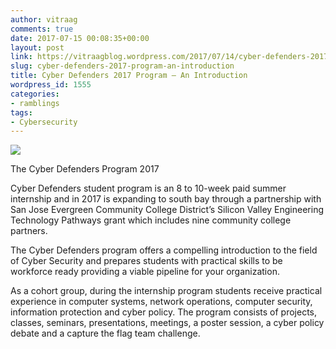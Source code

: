 ```yaml
---
author: vitraag
comments: true
date: 2017-07-15 00:08:35+00:00
layout: post
link: https://vitraagblog.wordpress.com/2017/07/14/cyber-defenders-2017-program-an-introduction/
slug: cyber-defenders-2017-program-an-introduction
title: Cyber Defenders 2017 Program — An Introduction
wordpress_id: 1555
categories:
- ramblings
tags:
- Cybersecurity
---
```






![](https://vitraagblog.files.wordpress.com/2017/07/1a23b-1cd8kyus61aq3eejubb2cvg.png)

The Cyber Defenders Program 2017

Cyber Defenders student program is an 8 to 10-week paid summer internship and in 2017 is expanding to south bay through a partnership with San Jose Evergreen Community College District’s Silicon Valley Engineering Technology Pathways grant which includes nine community college partners.




The Cyber Defenders program offers a compelling introduction to the field of Cyber Security and prepares students with practical skills to be workforce ready providing a viable pipeline for your organization.




As a cohort group, during the internship program students receive practical experience in computer systems, network operations, computer security, information protection and cyber policy. The program consists of projects, classes, seminars, presentations, meetings, a poster session, a cyber policy debate and a capture the flag team challenge.



